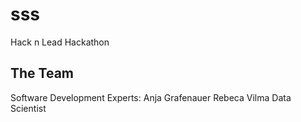 # sss
Hack n Lead Hackathon
## The Team
Software Development Experts: Anja Grafenauer  Rebeca Vilma 
Data Scientist
